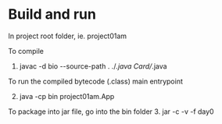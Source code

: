 # Build and run 

In project root folder, ie. project01am 

To compile 
1. javac -d bio --source-path . ./*.java Card/*.java

To run the compiled bytecode (.class) main entrypoint 

2. java -cp bin project01am.App

To package into jar file, go into the bin folder 
3. jar -c -v -f day0